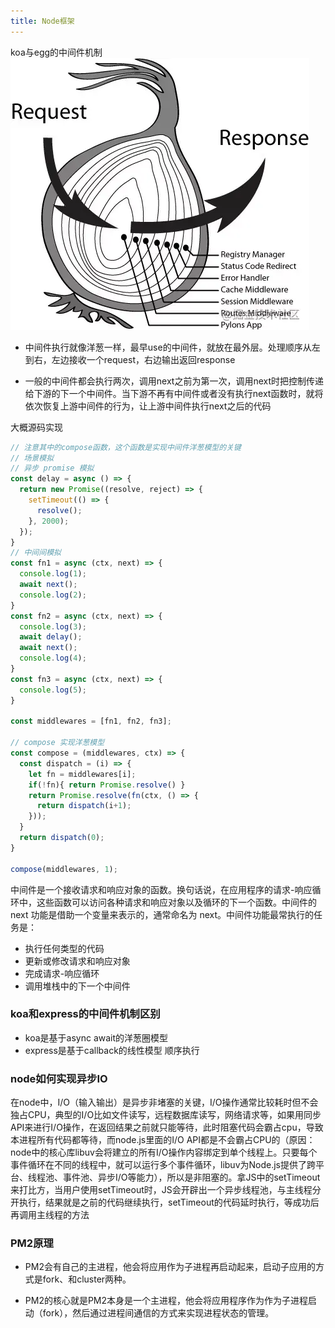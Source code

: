 ```yaml
---
title: Node框架
---
```

koa与egg的中间件机制
![](../../.vuepress/public/fe/koa.webp)
+ 中间件执行就像洋葱一样，最早use的中间件，就放在最外层。处理顺序从左到右，左边接收一个request，右边输出返回response

+ 一般的中间件都会执行两次，调用next之前为第一次，调用next时把控制传递给下游的下一个中间件。当下游不再有中间件或者没有执行next函数时，就将依次恢复上游中间件的行为，让上游中间件执行next之后的代码

大概源码实现
```js
// 注意其中的compose函数，这个函数是实现中间件洋葱模型的关键
// 场景模拟
// 异步 promise 模拟
const delay = async () => {
  return new Promise((resolve, reject) => {
    setTimeout(() => {
      resolve();
    }, 2000);
  });
}
// 中间间模拟
const fn1 = async (ctx, next) => {
  console.log(1);
  await next();
  console.log(2);
}
const fn2 = async (ctx, next) => {
  console.log(3);
  await delay();
  await next();
  console.log(4);
}
const fn3 = async (ctx, next) => {
  console.log(5);
}

const middlewares = [fn1, fn2, fn3];

// compose 实现洋葱模型
const compose = (middlewares, ctx) => {
  const dispatch = (i) => {
    let fn = middlewares[i];
    if(!fn){ return Promise.resolve() }
    return Promise.resolve(fn(ctx, () => {
      return dispatch(i+1);
    }));
  }
  return dispatch(0);
}

compose(middlewares, 1);
```
中间件是一个接收请求和响应对象的函数。换句话说，在应用程序的请求-响应循环中，这些函数可以访问各种请求和响应对象以及循环的下一个函数。中间件的 next 功能是借助一个变量来表示的，通常命名为 next。中间件功能最常执行的任务是：

+ 执行任何类型的代码
+ 更新或修改请求和响应对象
+ 完成请求-响应循环
+ 调用堆栈中的下一个中间件

### koa和express的中间件机制区别
+ koa是基于async await的洋葱圈模型
+ express是基于callback的线性模型 顺序执行
### node如何实现异步IO
在node中，I/O（输入输出）是异步非堵塞的关键，I/O操作通常比较耗时但不会独占CPU，典型的I/O比如文件读写，远程数据库读写，网络请求等，如果用同步API来进行I/O操作，在返回结果之前就只能等待，此时阻塞代码会霸占cpu，导致本进程所有代码都等待，而node.js里面的I/O API都是不会霸占CPU的（原因：node中的核心库libuv会将建立的所有I/O操作内容绑定到单个线程上。只要每个事件循环在不同的线程中，就可以运行多个事件循环，libuv为Node.js提供了跨平台、线程池、事件池、异步I/O等能力），所以是非阻塞的。拿JS中的setTimeout来打比方，当用户使用setTimeout时，JS会开辟出一个异步线程池，与主线程分开执行，结果就是之前的代码继续执行，setTimeout的代码延时执行，等成功后再调用主线程的方法

### PM2原理
+ PM2会有自己的主进程，他会将应用作为子进程再启动起来，启动子应用的方式是fork、和cluster两种。

+ PM2的核心就是PM2本身是一个主进程，他会将应用程序作为作为子进程启动（fork），然后通过进程间通信的方式来实现进程状态的管理。

